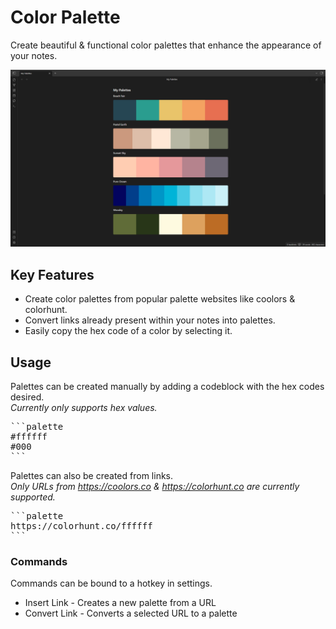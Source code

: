 # Color Palette

Create beautiful & functional color palettes that enhance the appearance of your notes.

![Color Palette Demo](ColorPaletteDemo.png)

## Key Features
- Create color palettes from popular palette websites like coolors & colorhunt.
- Convert links already present within your notes into palettes.
- Easily copy the hex code of a color by selecting it.

## Usage

Palettes can be created manually by adding a codeblock with the hex codes desired.\
*Currently only supports hex values.*

<pre>
```palette
#ffffff
#000
```
</pre>

Palettes can also be created from links.\
*Only URLs from https://coolors.co & https://colorhunt.co are currently supported.*

<pre>
```palette
https://colorhunt.co/ffffff
```
</pre>

### Commands
Commands can be bound to a hotkey in settings.

- Insert Link - Creates a new palette from a URL
- Convert Link - Converts a selected URL to a palette